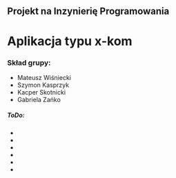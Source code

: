 ## Projekt na Inzynierię Programowania

# Aplikacja typu x-kom

### Skład grupy:

- Mateusz Wiśniecki
- Szymon Kasprzyk
- Kacper Skotnicki
- Gabriela Zańko


##### ToDo:
-
-
-
-
-
-


